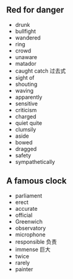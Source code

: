 ## Red for danger
* drunk
* bullfight
* wandered
* ring
* crowd
* unaware
* matador
* caught  catch 过去式
* sight of
* shouting
* waving
* apparently
* sensitive
* criticism
* charged
* quiet quite
* clumsily
* aside
* bowed
* dragged
* safety
* sympathetically

## A famous clock
* parliament
* erect
* accurate
* official
* Greenwich
* observatory
* microphone
* responsible 负责
* immense 巨大
* twice
* rarely
* painter
  


  